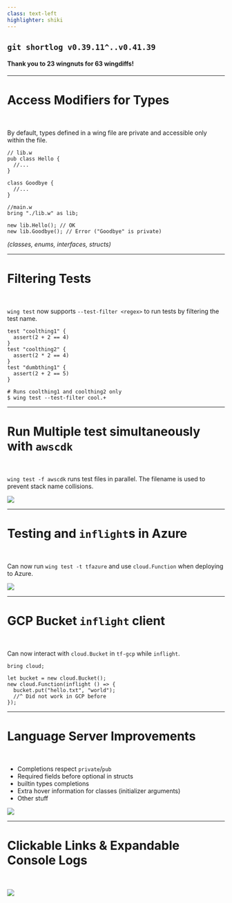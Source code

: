 ```yaml
---
class: text-left
highlighter: shiki
---
```


<RandomTitle />

## `git shortlog v0.39.11^..v0.41.39`

#### Thank you to **23** wingnuts for **63** wingdiffs!

---

# Access Modifiers for Types

&#8192;

By default, types defined in a wing file are private and accessible only within the file.

```wing
// lib.w
pub class Hello {
  //...
}

class Goodbye {
  //...
}

//main.w
bring "./lib.w" as lib;

new lib.Hello(); // OK
new lib.Goodbye(); // Error ("Goodbye" is private)
```

*(classes, enums, interfaces, structs)*

<GithubUser githubUsername="Chriscbr" displayName="Chris" />

---

# Filtering Tests

&#8192;

`wing test` now supports `--test-filter <regex>` to run tests by filtering the test name.

```wing
test "coolthing1" {
  assert(2 + 2 == 4)
}
test "coolthing2" {
  assert(2 * 2 == 4)
}
test "dumbthing1" {
  assert(2 + 2 == 5)
}
```

```shell
# Runs coolthing1 and coolthing2 only
$ wing test --test-filter cool.+
```

<GithubUser displayName="Gary" image="https://e0.pxfuel.com/wallpapers/673/1016/desktop-wallpaper-gary-the-snail-gary-spongebob.jpg" />

---

# Run Multiple test simultaneously with `awscdk`

&#8192;

`wing test -f awscdk` runs test files in parallel. The filename is used to prevent stack name collisions.

<img src="/awscdk-multiple.png" class="h-80 m-auto"/>

<GithubUser githubUsername="marciodev" displayName="Marcio" image="https://ca.slack-edge.com/T047MKK5ZHT-U04DDAJ0W2V-35450f6c68af-512" />

<!-- Marcio
#4654 -->

---

# Testing and `inflight`s in Azure

&#8192;

Can now run `wing test -t tfazure` and use `cloud.Function` when deploying to Azure.

<img src="/tfazure-test.png" class="h-75 m-auto"/>

<GithubUser githubUsername="tsuf239" displayName="Tsuf" />

---

# GCP Bucket `inflight` client

&#8192;

Can now interact with `cloud.Bucket` in `tf-gcp` while `inflight`.

```wing
bring cloud;

let bucket = new cloud.Bucket();
new cloud.Function(inflight () => {
  bucket.put("hello.txt", "world");
  //^ Did not work in GCP before
});
```

<GithubUser githubUsername="subh-cs" displayName="Subhodip" />

<!-- #4376
Subhodip -->

---

# Language Server Improvements

&#8192;

- Completions respect `private`/`pub`
- Required fields before optional in structs
- builtin types completions
- Extra hover information for classes (initializer arguments)
- Other stuff

<img src="/completion-issues-closed.png" class="h-60 m-auto"/>

<GithubUser githubUsername="MarkMcCulloh" displayName="Mark" />

---

# Clickable Links & Expandable Console Logs

&#8192;

<img src="/console-expand.png" class="h-75 m-auto"/>

<GithubUser githubUsername="ainvoner" displayName="Shai" />

<!-- #4717 -->

<!-- 
Aaron Finn (1):
      docs(docs): fix typo from "pulumi" to "ASW-CDK" (#4689)

Ainvoner (3):
      fix(console): logs panel is disabled while app is loading (#4713)
*      fix(console): can not click on urls in the console logs (#4717)
      fix(console): remove cloud.Secret from console demo app (#4719)

Ash V (1):
      chore(docs): updated the name of Twitter to X (#4700)

Chris Rybicki (5):
*      feat(compiler)!: access modifiers for classes, structs, interfaces, enums (#4591)
      fix(compiler): jsii import use-before-defined error (#4657)
      chore(sdk): refactor to store type information in simulator.json (#4668)
      chore(repo): reduce snapshot output noise (#4679)
      fix(sdk): simulator topic subscribers are synchronous (#4686)

Cristian Pallarés (1):
      chore: change `cloud.Secret` icon to a key icon (#4566)

Elad Ben-Israel (2):
      feat: `sim.State` (#4561)
      fix: `sim.State` does not support inflight operation `tryGet` (#4571)

Gary Sassano (10):
      chore(sdk): remove duplicate code in `cloud.Bucket` (#4547)
      fix(sdk): fix `fs.readYaml()` throwing node warnings (#4549)
      chore(sdk): add `contentType` to `Bucket.putJson()` (#4580)
      chore(sdk)!: rename `IResource.bind` to `IResource.onLift` (#4486)
*      feat(cli): add `--test-filter <regex>` to `wing test` (#4207)
      chore(docs): update compatibility matrix (#4625)
      chore(docs): update bucket in compatibility matrix (#4634)
      chore(sdk): align bucket force destroy behaviour for `tf-gcp` target (#4656)
      fix(sdk): add missing `super.onLift()` for `awscdk` counter (#4701)
      chore(build): upgrade to `setup-node@v4` in workflows (#4708)

Hasan (1):
      chore(repo): add platforms as valid pr scope (#4694)
Himanshu Kumar Mahto (1):
      chore(docs): grammatical errors (#4726)

Lance J (1):
      fix(compiler): optional params allowed before non-optionals (#4614)

Mani Yadla (1):
      chore: update README.md (#4629)

Marcio Cruz de Almeida (5):
      fix(sdk): set default values cloud.Queue (sim/aws) (#4541)
      chore(sdk): fix error message (#4615)
      chore(sdk): removing duplicated code from tf-aws cloud.Api (#4611)
      feat(sdk): adding ex.DynamodbTable to awscdk (#4616)
*      feat(sdk): support multiple test simultaneously on awscdk (#4654)

Mark McCulloh (6):
      chore: clean up obsolete snapshots (#4572)
      fix(compiler): missing message in panic (#4579)
      chore(sdk): force usage of mime v3 throughout repo (#4590)
      chore(compiler): remove lots of wasm boilerplate and remove redundant clone for WASM/Rust communication (#4585)
*      fix(vscode): many completion improvements (#4607)
      fix(vscode): invalid completions for types that look like builtins (#4665)

Sebastian Korfmann (1):
      chore(sdk): allow aws sdk endpoint configuration via env variables (#4720)

Shai Ber (2):
      fix(docs): readme gif link (#4649)
      fix(docs): typo in readme (#4706)

Subash-Lamichhane (1):
      chore(docs): fixed multiple typos (#4600)

Subhodip Roy (1):
*      feat(sdk): target tf-gcp bucket inflight client support (#4376)

Tsuf Cohen (11):
      fix(repo): sdk spec tests should run only test files (#4569)
      fix(repo): rename fs tests from `.main.w` to `.test.w` (#4570)
*      feat(sdk): adding inflight function, application insights and test to tfazure (#4500)
      feat(cli): test json output (#4568)
      chore: rename a constant (#4617)
      chore: adding `use strict` to tf-azure function (#4626)
      feat(cli): adding unsupported resource indication to tests (#4602)
      fix(cli): fix unsupported color (#4673)
      feat(cli): unsupported inflight method indication (#4624)
      chore: list supportedOps per target (#4681)
      feat(cli): adding unsupported preflight method and properties indication (#4642)

Uri Bar (1):
      chore(docs): remove note from libraries doc (#4627)

Yash Anil Ambekar (1):
      feat(docs): yml file for sim section (#4645)

eladcon (2):
      fix(cli): cant run tests with external packages in non-entry files (#4545)
      fix(sdk): table tryGet permissions are missing (#4682)

nik (1):
      chore(docs): changing wording of README (#4643)

yoav-steinberg (4):
*      fix(compiler): support inheriting phase independent classes (#4513)
      fix(compiler): can't name a variable "scope" or "id" (#4651)
      fix(compiler): can't inherit an stdlib resource (#4640)
      fix(compiler): `async` method modifier never used (#4674)
 -->
